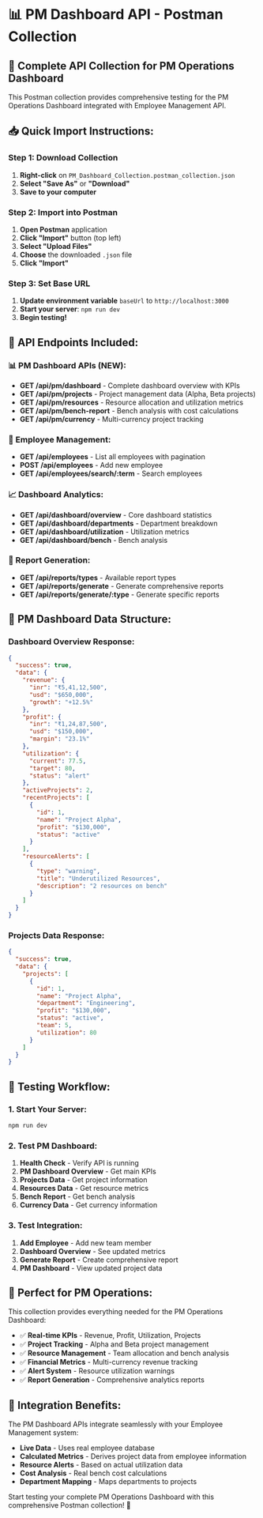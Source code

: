 # 📊 PM Dashboard API - Postman Collection

## 🎯 **Complete API Collection for PM Operations Dashboard**

This Postman collection provides comprehensive testing for the PM Operations Dashboard integrated with Employee Management API.

## 📥 **Quick Import Instructions:**

### **Step 1: Download Collection**
1. **Right-click** on `PM_Dashboard_Collection.postman_collection.json`
2. **Select "Save As"** or **"Download"**
3. **Save to your computer**

### **Step 2: Import into Postman**
1. **Open Postman** application
2. **Click "Import"** button (top left)
3. **Select "Upload Files"**
4. **Choose** the downloaded `.json` file
5. **Click "Import"**

### **Step 3: Set Base URL**
1. **Update environment variable** `baseUrl` to `http://localhost:3000`
2. **Start your server**: `npm run dev`
3. **Begin testing!**

## 🚀 **API Endpoints Included:**

### **📊 PM Dashboard APIs (NEW):**
- **GET /api/pm/dashboard** - Complete dashboard overview with KPIs
- **GET /api/pm/projects** - Project management data (Alpha, Beta projects)
- **GET /api/pm/resources** - Resource allocation and utilization metrics
- **GET /api/pm/bench-report** - Bench analysis with cost calculations
- **GET /api/pm/currency** - Multi-currency project tracking

### **👥 Employee Management:**
- **GET /api/employees** - List all employees with pagination
- **POST /api/employees** - Add new employee
- **GET /api/employees/search/:term** - Search employees

### **📈 Dashboard Analytics:**
- **GET /api/dashboard/overview** - Core dashboard statistics
- **GET /api/dashboard/departments** - Department breakdown
- **GET /api/dashboard/utilization** - Utilization metrics
- **GET /api/dashboard/bench** - Bench analysis

### **📄 Report Generation:**
- **GET /api/reports/types** - Available report types
- **GET /api/reports/generate** - Generate comprehensive reports
- **GET /api/reports/generate/:type** - Generate specific reports

## 🎨 **PM Dashboard Data Structure:**

### **Dashboard Overview Response:**
```json
{
  "success": true,
  "data": {
    "revenue": {
      "inr": "₹5,41,12,500",
      "usd": "$650,000",
      "growth": "+12.5%"
    },
    "profit": {
      "inr": "₹1,24,87,500",
      "usd": "$150,000",
      "margin": "23.1%"
    },
    "utilization": {
      "current": 77.5,
      "target": 80,
      "status": "alert"
    },
    "activeProjects": 2,
    "recentProjects": [
      {
        "id": 1,
        "name": "Project Alpha",
        "profit": "$130,000",
        "status": "active"
      }
    ],
    "resourceAlerts": [
      {
        "type": "warning",
        "title": "Underutilized Resources",
        "description": "2 resources on bench"
      }
    ]
  }
}
```

### **Projects Data Response:**
```json
{
  "success": true,
  "data": {
    "projects": [
      {
        "id": 1,
        "name": "Project Alpha",
        "department": "Engineering",
        "profit": "$130,000",
        "status": "active",
        "team": 5,
        "utilization": 80
      }
    ]
  }
}
```

## 🔧 **Testing Workflow:**

### **1. Start Your Server:**
```bash
npm run dev
```

### **2. Test PM Dashboard:**
1. **Health Check** - Verify API is running
2. **PM Dashboard Overview** - Get main KPIs
3. **Projects Data** - Get project information
4. **Resources Data** - Get resource metrics
5. **Bench Report** - Get bench analysis
6. **Currency Data** - Get currency information

### **3. Test Integration:**
1. **Add Employee** - Add new team member
2. **Dashboard Overview** - See updated metrics
3. **Generate Report** - Create comprehensive report
4. **PM Dashboard** - View updated project data

## 🎯 **Perfect for PM Operations:**

This collection provides everything needed for the PM Operations Dashboard:
- ✅ **Real-time KPIs** - Revenue, Profit, Utilization, Projects
- ✅ **Project Tracking** - Alpha and Beta project management
- ✅ **Resource Management** - Team allocation and bench analysis
- ✅ **Financial Metrics** - Multi-currency revenue tracking
- ✅ **Alert System** - Resource utilization warnings
- ✅ **Report Generation** - Comprehensive analytics reports

## 🌟 **Integration Benefits:**

The PM Dashboard APIs integrate seamlessly with your Employee Management system:
- **Live Data** - Uses real employee database
- **Calculated Metrics** - Derives project data from employee information
- **Resource Alerts** - Based on actual utilization data
- **Cost Analysis** - Real bench cost calculations
- **Department Mapping** - Maps departments to projects

Start testing your complete PM Operations Dashboard with this comprehensive Postman collection! 🚀